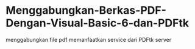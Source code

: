# Menggabungkan-Berkas-PDF-Dengan-Visual-Basic-6-dan-PDFtk
menggabungkan file pdf memanfaatkan service dari PDFtk server
